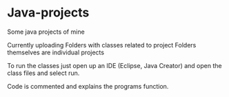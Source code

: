 # Java-projects
Some java projects of mine

Currently uploading Folders with classes related to project
Folders themselves are individual projects

To run the classes just open up an IDE (Eclipse, Java Creator) and open the class files and select run.

Code is commented and explains the programs function.
